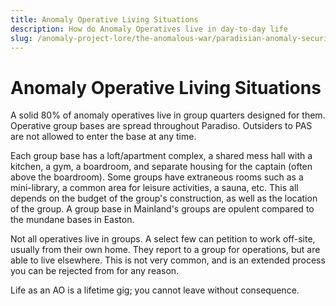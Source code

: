 ```yaml
---
title: Anomaly Operative Living Situations
description: How do Anomaly Operatives live in day-to-day life
slug: /anomaly-project-lore/the-anomalous-war/paradisian-anomaly-security/anomaly-operative-living-situations
---
```


# Anomaly Operative Living Situations

A solid 80% of anomaly operatives live in group quarters designed for them. Operative group bases are spread throughout Paradiso. Outsiders to PAS are not allowed to enter the base at any time.

Each group base has a loft/apartment complex, a shared mess hall with a kitchen, a gym, a boardroom, and separate housing for the captain (often above the boardroom). Some groups have extraneous rooms such as a mini-library, a common area for leisure activities, a sauna, etc. This all depends on the budget of the group's construction, as well as the location of the group. A group base in Mainland's groups are opulent compared to the mundane bases in Easton.

Not all operatives live in groups. A select few can petition to work off-site, usually from their own home. They report to a group for operations, but are able to live elsewhere. This is not very common, and is an extended process you can be rejected from for any reason.

Life as an AO is a lifetime gig; you cannot leave without consequence.

